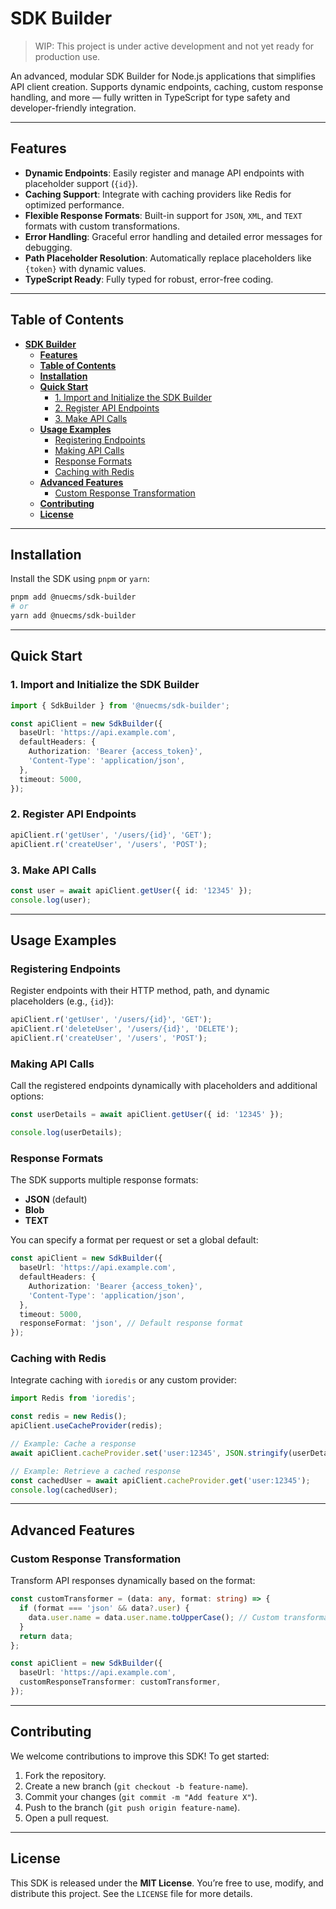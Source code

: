 # **SDK Builder**

> WIP: This project is under active development and not yet ready for production use.

An advanced, modular SDK Builder for Node.js applications that simplifies API client creation. Supports dynamic endpoints, caching, custom response handling, and more — fully written in TypeScript for type safety and developer-friendly integration.

---

## **Features**

- **Dynamic Endpoints**: Easily register and manage API endpoints with placeholder support (`{id}`).
- **Caching Support**: Integrate with caching providers like Redis for optimized performance.
- **Flexible Response Formats**: Built-in support for `JSON`, `XML`, and `TEXT` formats with custom transformations.
- **Error Handling**: Graceful error handling and detailed error messages for debugging.
- **Path Placeholder Resolution**: Automatically replace placeholders like `{token}` with dynamic values.
- **TypeScript Ready**: Fully typed for robust, error-free coding.

---

## **Table of Contents**

- [**SDK Builder**](#sdk-builder)
  - [**Features**](#features)
  - [**Table of Contents**](#table-of-contents)
  - [**Installation**](#installation)
  - [**Quick Start**](#quick-start)
    - [1. Import and Initialize the SDK Builder](#1-import-and-initialize-the-sdk-builder)
    - [2. Register API Endpoints](#2-register-api-endpoints)
    - [3. Make API Calls](#3-make-api-calls)
  - [**Usage Examples**](#usage-examples)
    - [Registering Endpoints](#registering-endpoints)
    - [Making API Calls](#making-api-calls)
    - [Response Formats](#response-formats)
    - [Caching with Redis](#caching-with-redis)
  - [**Advanced Features**](#advanced-features)
    - [Custom Response Transformation](#custom-response-transformation)
  - [**Contributing**](#contributing)
  - [**License**](#license)

---

## **Installation**

Install the SDK using `pnpm` or `yarn`:

```bash
pnpm add @nuecms/sdk-builder
# or
yarn add @nuecms/sdk-builder
```

---

## **Quick Start**

### 1. Import and Initialize the SDK Builder

```typescript
import { SdkBuilder } from '@nuecms/sdk-builder';

const apiClient = new SdkBuilder({
  baseUrl: 'https://api.example.com',
  defaultHeaders: {
    Authorization: 'Bearer {access_token}',
    'Content-Type': 'application/json',
  },
  timeout: 5000,
});
```

### 2. Register API Endpoints

```typescript
apiClient.r('getUser', '/users/{id}', 'GET');
apiClient.r('createUser', '/users', 'POST');
```

### 3. Make API Calls

```typescript
const user = await apiClient.getUser({ id: '12345' });
console.log(user);
```

---

## **Usage Examples**

### Registering Endpoints

Register endpoints with their HTTP method, path, and dynamic placeholders (e.g., `{id}`):

```typescript
apiClient.r('getUser', '/users/{id}', 'GET');
apiClient.r('deleteUser', '/users/{id}', 'DELETE');
apiClient.r('createUser', '/users', 'POST');
```

### Making API Calls

Call the registered endpoints dynamically with placeholders and additional options:

```typescript
const userDetails = await apiClient.getUser({ id: '12345' });

console.log(userDetails);
```

### Response Formats

The SDK supports multiple response formats:

- **JSON** (default)
- **Blob**
- **TEXT**

You can specify a format per request or set a global default:

```typescript
const apiClient = new SdkBuilder({
  baseUrl: 'https://api.example.com',
  defaultHeaders: {
    Authorization: 'Bearer {access_token}',
    'Content-Type': 'application/json',
  },
  timeout: 5000,
  responseFormat: 'json', // Default response format
});

```

### Caching with Redis

Integrate caching with `ioredis` or any custom provider:

```typescript
import Redis from 'ioredis';

const redis = new Redis();
apiClient.useCacheProvider(redis);

// Example: Cache a response
await apiClient.cacheProvider.set('user:12345', JSON.stringify(userDetails), 'json', 3600);

// Example: Retrieve a cached response
const cachedUser = await apiClient.cacheProvider.get('user:12345');
console.log(cachedUser);
```

---

## **Advanced Features**

### Custom Response Transformation

Transform API responses dynamically based on the format:

```typescript
const customTransformer = (data: any, format: string) => {
  if (format === 'json' && data?.user) {
    data.user.name = data.user.name.toUpperCase(); // Custom transformation
  }
  return data;
};

const apiClient = new SdkBuilder({
  baseUrl: 'https://api.example.com',
  customResponseTransformer: customTransformer,
});
```



---

## **Contributing**

We welcome contributions to improve this SDK! To get started:

1. Fork the repository.
2. Create a new branch (`git checkout -b feature-name`).
3. Commit your changes (`git commit -m "Add feature X"`).
4. Push to the branch (`git push origin feature-name`).
5. Open a pull request.

---

## **License**

This SDK is released under the **MIT License**. You’re free to use, modify, and distribute this project. See the `LICENSE` file for more details.

